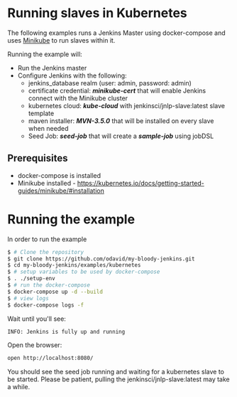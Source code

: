 # Running slaves in Kubernetes

The following examples runs a Jenkins Master using docker-compose and uses [Minikube](https://kubernetes.io/docs/getting-started-guides/minikube/) to run slaves within it.

Running the example will:
* Run the Jenkins master
* Configure Jenkins with the following:
    * jenkins_database realm (user: admin, password: admin)
    * certificate credential: ***minikube-cert*** that will enable Jenkins connect with the Minikube cluster
    * kubernetes cloud: ***kube-cloud*** with jenkinsci/jnlp-slave:latest slave template
    * maven installer: ***MVN-3.5.0*** that will be installed on every slave when needed
    * Seed Job: ***seed-job*** that will create a ***sample-job*** using jobDSL

## Prerequisites

* docker-compose is installed
* Minikube installed - https://kubernetes.io/docs/getting-started-guides/minikube/#installation

# Running the example

In order to run the example
```bash
$ # Clone the repository
$ git clone https://github.com/odavid/my-bloody-jenkins.git
$ cd my-bloody-jenkins/examples/kubernetes
$ # setup variables to be used by docker-compose
$ . ./setup-env
$ # run the docker-compose
$ docker-compose up -d --build
$ # view logs
$ docker-compose logs -f
```

Wait until you'll see:
```bash
INFO: Jenkins is fully up and running
```

Open the browser:
```bash
open http://localhost:8080/
```

You should see the seed job running and waiting for a kubernetes slave to be started. Please be patient, pulling the jenkinsci/jnlp-slave:latest may take a while.